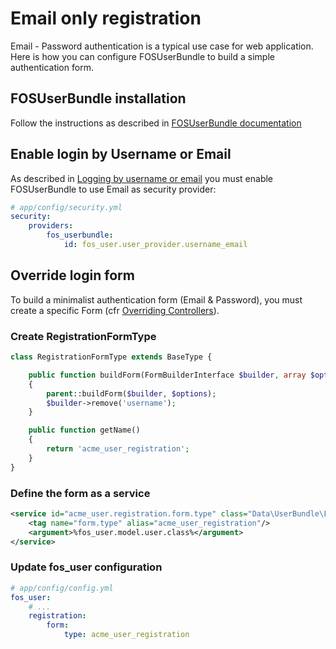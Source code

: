 Email only registration
=======================

Email - Password authentication is a typical use case for web application.
Here is how you can configure FOSUserBundle to build a simple authentication form.

## FOSUserBundle installation
Follow the instructions as described in [FOSUserBundle documentation](index.md)

## Enable login by Username or Email
As described in [Logging by username or email](logging_by_username_or_email.md)
you must enable FOSUserBundle to use Email as security provider:

```yaml
# app/config/security.yml
security:
    providers:
        fos_userbundle:
            id: fos_user.user_provider.username_email
```

## Override login form
To build a minimalist authentication form (Email & Password), you must create a
specific Form (cfr [Overriding Controllers](overriding_controllers.md)).

### Create RegistrationFormType
```php
class RegistrationFormType extends BaseType {

    public function buildForm(FormBuilderInterface $builder, array $options)
    {
        parent::buildForm($builder, $options);
        $builder->remove('username');
    }

    public function getName()
    {
        return 'acme_user_registration';
    }
}
```

### Define the form as a service
```xml
<service id="acme_user.registration.form.type" class="Data\UserBundle\Form\Type\RegistrationFormType">
    <tag name="form.type" alias="acme_user_registration"/>
    <argument>%fos_user.model.user.class%</argument>
</service>
```

### Update fos_user configuration
``` yaml
# app/config/config.yml
fos_user:
    # ...
    registration:
        form:
            type: acme_user_registration
```
